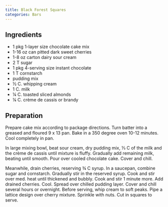 ```yaml
---
title: Black Forest Squares
categories: Bars
---
```


## Ingredients

- 1 pkg 1-layer size chocolate cake mix
- 1-16 oz can pitted dark sweet cherries
- 1-8 oz carton dairy sour cream
- 2 T sugar
- 1 pkg 4-serving size instant chocolate
- 1 T cornstarch
- pudding mix
- ½ C. whipping cream
- 1 C. milk
- ¼ C. toasted sliced almonds
- ¼ C. crème de cassis or brandy

## Preparation

Prepare cake mix according to package directions.  Turn batter into a greased and floured 9 x 13 pan.  Bake in a 350 degree oven 10-12 minutes.  Cool completely in pan.

In large mixing bowl, beat sour cream, dry pudding mix, ⅓ C of the milk and the crème de cassis until mixture is fluffy.  Gradually add remaining milk, beating until smooth.  Pour over cooled chocolate cake.  Cover and chill.

Meanwhile, drain cherries, reserving ¾ C syrup.  In a saucepan, combine sugar and cornstarch.  Gradually stir in the reserved syrup.  Cook and stir over med. heat until thickened and bubbly.  Cook and stir 1 minute more.  Add drained cherries.  Cool.  Spread over chilled pudding layer.  Cover and chill several hours or overnight.  Before serving, whip cream to soft peaks.  Pipe a lattice design over cherry mixture.  Sprinkle with nuts.  Cut in squares to serve.

